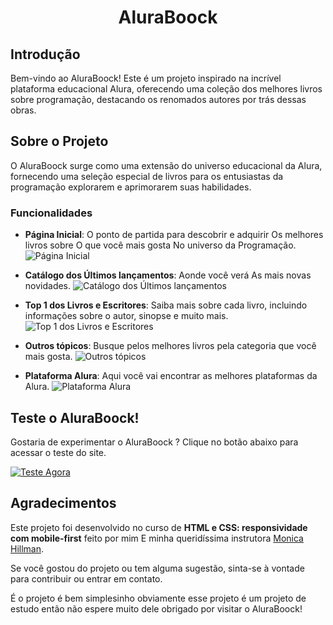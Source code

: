 <h1 align="center"> AluraBoock </h1>

## Introdução

Bem-vindo ao AluraBoock! Este é um projeto inspirado na incrível plataforma educacional Alura, oferecendo uma coleção dos melhores livros sobre programação, destacando os renomados autores por trás dessas obras.

## Sobre o Projeto

O AluraBoock surge como uma extensão do universo educacional da Alura, fornecendo uma seleção especial de livros para os entusiastas da programação explorarem e aprimorarem suas habilidades.

### Funcionalidades

- **Página Inicial**: O ponto de partida para descobrir e adquirir Os melhores livros sobre O que você mais gosta No universo da Programação.
![Página Inicial](https://github.com/RIZONCIO/AluraBoock/assets/61835786/121d1b01-959d-46db-ae83-7eec2eb0ae1d)

- **Catálogo dos Últimos lançamentos**: Aonde você verá As mais novas novidades.
![Catálogo dos Últimos lançamentos](https://github.com/RIZONCIO/AluraBoock/assets/61835786/647dabe4-50c4-4ad0-bab3-b096330013b3)

- **Top 1 dos Livros e Escritores**: Saiba mais sobre cada livro, incluindo informações sobre o autor, sinopse e muito mais.
![Top 1 dos Livros e Escritores](https://github.com/RIZONCIO/AluraBoock/assets/61835786/1361eddf-ee19-4644-b5d3-4fcd936e2b13)

- **Outros tópicos**: Busque pelos melhores livros pela categoria que você mais gosta.
![Outros tópicos](https://github.com/RIZONCIO/AluraBoock/assets/61835786/2a8f0098-9ad1-4b9d-be6a-d6fd748b4b46)

- **Plataforma Alura**: Aqui você vai encontrar as melhores plataformas da Alura.
![Plataforma Alura](https://github.com/RIZONCIO/AluraBoock/assets/61835786/943be196-f5bf-4bbf-b846-f23d16644e76)

## Teste o AluraBoock!

Gostaria de experimentar o AluraBoock ? Clique no botão abaixo para acessar o teste do site.

[![Teste Agora](https://github.com/RIZONCIO/AluraBoock/assets/61835786/f7b3b99b-7cb6-437f-949f-2259180fec5f)](https://alura-plus-aprendendo.vercel.app/)

## Agradecimentos

Este projeto foi desenvolvido no curso de **HTML e CSS: responsividade com mobile-first** feito por mim E minha queridíssima instrutora [Monica Hillman](https://github.com/MonicaHillman). 

Se você gostou do projeto ou tem alguma sugestão, sinta-se à vontade para contribuir ou entrar em contato.

É o projeto é bem simplesinho obviamente esse projeto é um projeto de estudo então não espere muito dele obrigado por visitar o AluraBoock!
